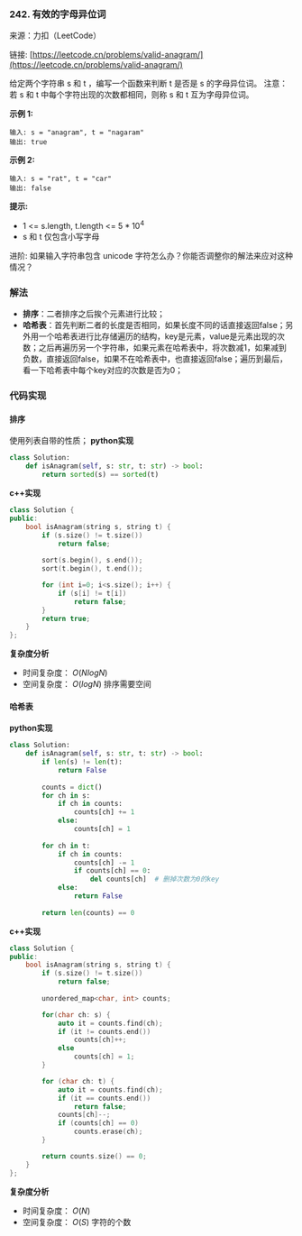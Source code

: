  ### 242. 有效的字母异位词

来源：力扣（LeetCode）

链接: [https://leetcode.cn/problems/valid-anagram/](https://leetcode.cn/problems/valid-anagram/)


给定两个字符串 s 和 t ，编写一个函数来判断 t 是否是 s 的字母异位词。
注意：若 s 和 t 中每个字符出现的次数都相同，则称 s 和 t 互为字母异位词。

 

**示例 1:**
```
输入: s = "anagram", t = "nagaram"
输出: true
```

**示例 2:**
```
输入: s = "rat", t = "car"
输出: false
```

**提示:**
* 1 <= s.length, t.length <= $5 * 10^4$
* s 和 t 仅包含小写字母


进阶: 如果输入字符串包含 unicode 字符怎么办？你能否调整你的解法来应对这种情况？




### 解法
* **排序**：二者排序之后挨个元素进行比较；
* **哈希表**：首先判断二者的长度是否相同，如果长度不同的话直接返回false；另外用一个哈希表进行比存储遍历的结构，key是元素，value是元素出现的次数；之后再遍历另一个字符串，如果元素在哈希表中，将次数减1，如果减到负数，直接返回false，如果不在哈希表中，也直接返回false；遍历到最后，看一下哈希表中每个key对应的次数是否为0；

### 代码实现
#### 排序
使用列表自带的性质；
**python实现**
```python
class Solution:
    def isAnagram(self, s: str, t: str) -> bool:
        return sorted(s) == sorted(t)
```

**c++实现**
```cpp
class Solution {
public:
    bool isAnagram(string s, string t) {
        if (s.size() != t.size())
            return false;
        
        sort(s.begin(), s.end());
        sort(t.begin(), t.end());

        for (int i=0; i<s.size(); i++) {
            if (s[i] != t[i])
                return false;
        }
        return true;
    }
};
```


**复杂度分析**
* 时间复杂度： $O(NlogN)$   
* 空间复杂度： $O(logN)$   排序需要空间

#### 哈希表
**python实现**
```python
class Solution:
    def isAnagram(self, s: str, t: str) -> bool:
        if len(s) != len(t):
            return False
        
        counts = dict()
        for ch in s:
            if ch in counts:
                counts[ch] += 1
            else:
                counts[ch] = 1
        
        for ch in t:
            if ch in counts:
                counts[ch] -= 1
                if counts[ch] == 0:
                    del counts[ch]  # 删掉次数为0的key 
            else:
                return False
        
        return len(counts) == 0
```

**c++实现**
```cpp
class Solution {
public:
    bool isAnagram(string s, string t) {
        if (s.size() != t.size())
            return false;
        
        unordered_map<char, int> counts;

        for(char ch: s) {
            auto it = counts.find(ch);
            if (it != counts.end())
                counts[ch]++;
            else
                counts[ch] = 1;
        }

        for (char ch: t) {
            auto it = counts.find(ch);
            if (it == counts.end())
                return false;
            counts[ch]--;
            if (counts[ch] == 0)
                counts.erase(ch);
        }

        return counts.size() == 0;
    }
};
```


**复杂度分析**

* 时间复杂度： $O(N)$ 
* 空间复杂度： $O(S)$ 字符的个数  